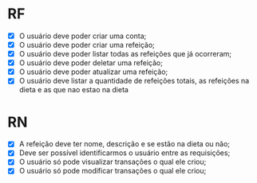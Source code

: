 # RF

- [x] O usuário deve poder criar uma conta;
- [x] O usuário deve poder criar uma refeição;
- [x] O usuário deve poder listar todas as refeições que já ocorreram;
- [x] O usuário deve poder deletar uma refeição;
- [x] O usuário deve poder atualizar uma refeição;
- [x] O usuário deve listar a quantidade de refeições totais, as refeições na dieta e as que nao estao na dieta

# RN

- [x] A refeição deve ter nome, descrição e se estão na dieta ou não;
- [x] Deve ser possível identificarmos o usuário entre as requisições;
- [x] O usuário só pode visualizar transações o qual ele criou;
- [x] O usuário só pode modificar transações o qual ele criou;
